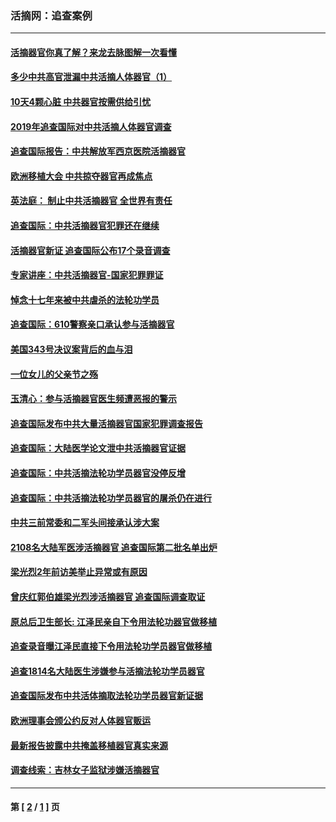 ### 活摘网：追查案例
---
#### [活摘器官你真了解？来龙去脉图解一次看懂](../../pages/nf5880/n13013820.md?07220430) 
#### [多少中共高官泄漏中共活摘人体器官（1）](../../pages/nf5880/n12671234.md?07220430) 
#### [10天4颗心脏 中共器官按需供给引忧](../../pages/nf5880/n12326366.md?07220430) 
#### [2019年追查国际对中共活摘人体器官调查](../../pages/nf5880/n11917733.md?07220430) 
#### [追查国际报告：中共解放军西京医院活摘器官](../../pages/nf5880/n11838359.md?07220430) 
#### [欧洲移植大会 中共掠夺器官再成焦点](../../pages/nf5880/n11538883.md?07220430) 
#### [英法庭： 制止中共活摘器官 全世界有责任](../../pages/nf5880/n11330691.md?07220430) 
#### [追查国际：中共活摘器官犯罪还在继续](../../pages/nf5880/n11218301.md?07220430) 
#### [活摘器官新证 追查国际公布17个录音调查](../../pages/nf5880/n10897744.md?07220430) 
#### [专家讲座：中共活摘器官-国家犯罪罪证](../../pages/nf5880/n8828153.md?07220430) 
#### [悼念十七年来被中共虐杀的法轮功学员](../../pages/nf5880/n8124823.md?07220430) 
#### [追查国际：610警察亲口承认参与活摘器官](../../pages/nf5880/n8109067.md?07220430) 
#### [美国343号决议案背后的血与泪](../../pages/nf5880/n8020684.md?07220430) 
#### [一位女儿的父亲节之殇](../../pages/nf5880/n8014122.md?07220430) 
#### [玉清心：参与活摘器官医生频遭恶报的警示](../../pages/nf5880/n4637546.md?07220430) 
#### [追查国际发布中共大量活摘器官国家犯罪调查报告](../../pages/nf5880/n4613428.md?07220430) 
#### [追查国际：大陆医学论文泄中共活摘器官证据](../../pages/nf5880/n4608794.md?07220430) 
#### [追查国际：中共活摘法轮功学员器官没停反增](../../pages/nf5880/n4584075.md?07220430) 
#### [追查国际：中共活摘法轮功学员器官的屠杀仍在进行](../../pages/nf5880/n4299154.md?07220430) 
#### [中共三前常委和二军头间接承认涉大案](../../pages/nf5880/n4286244.md?07220430) 
#### [2108名大陆军医涉活摘器官 追查国际第二批名单出炉](../../pages/nf5880/n4284769.md?07220430) 
#### [梁光烈2年前访美举止异常或有原因](../../pages/nf5880/n4279686.md?07220430) 
#### [曾庆红郭伯雄梁光烈涉活摘器官 追查国际调查取证](../../pages/nf5880/n4278462.md?07220430) 
#### [原总后卫生部长: 江泽民亲自下令用法轮功器官做移植](../../pages/nf5880/n4263864.md?07220430) 
#### [追查录音曝江泽民直接下令用法轮功学员器官做移植](../../pages/nf5880/n4261268.md?07220430) 
#### [追查1814名大陆医生涉嫌参与活摘法轮功学员器官](../../pages/nf5880/n4259055.md?07220430) 
#### [追查国际发布中共活体摘取法轮功学员器官新证据](../../pages/nf5880/n4258255.md?07220430) 
#### [欧洲理事会颁公约反对人体器官贩运](../../pages/nf5880/n4206955.md?07220430) 
#### [最新报告披露中共掩盖移植器官真实来源](../../pages/nf5880/n4140084.md?07220430) 
#### [调查线索：吉林女子监狱涉嫌活摘器官](../../pages/nf5880/n4044366.md?07220430) 

---
#### 第 [ [2](./2.md?07220430) / [1](./1.md?07220430) ] 页

